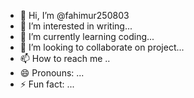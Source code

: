 - 👋 Hi, I’m @fahimur250803
- 👀 I’m interested in writing...
- 🌱 I’m currently learning coding...
- 💞️ I’m looking to collaborate on project...
- 📫 How to reach me ..
- 😄 Pronouns: ...
- ⚡ Fun fact: ...

<!---
fahimur250803/fahimur250803 is a ✨ special ✨ repository because its `README.md` (this file) appears on your GitHub profile.
You can click the Preview link to take a look at your changes.
--->
